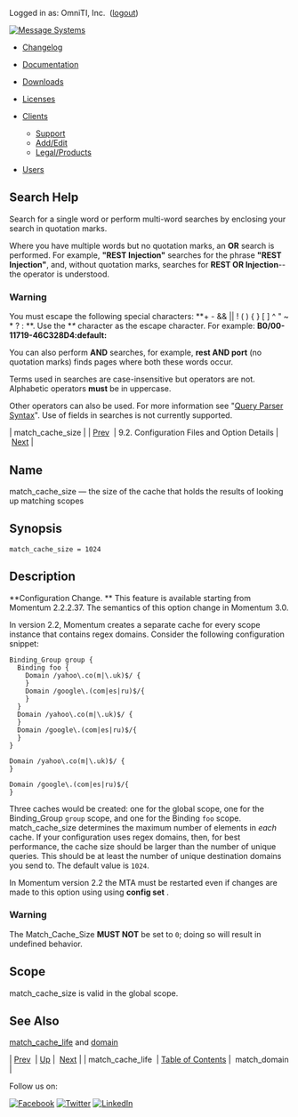 Logged in as: OmniTI, Inc.  ([logout](https://support.messagesystems.com/logout.php))

[![Message Systems](https://support.messagesystems.com/images/ms-white205.png)](https://support.messagesystems.com/start.php) 

*   [Changelog](https://support.messagesystems.com/start.php?show=changelog)
*   [Documentation](https://support.messagesystems.com/docs/)
*   [Downloads](https://support.messagesystems.com/start.php)

*   [Licenses](https://support.messagesystems.com/license_summary.php)
*   <a href="">Clients</a>
    *   [Support](https://support.messagesystems.com/cs.php)
    *   [Add/Edit](https://support.messagesystems.com/edit_client.php)
    *   [Legal/Products](https://support.messagesystems.com/edit_products.php)
*   [Users](https://support.messagesystems.com/edit_customer.php)

## Search Help

Search for a single word or perform multi-word searches by enclosing your search in quotation marks.

Where you have multiple words but no quotation marks, an **OR** search is performed. For example, **"REST Injection"** searches for the phrase **"REST Injection"**, and, without quotation marks, searches for **REST OR Injection**--the operator is understood.

### Warning

You must escape the following special characters: **+ - && || ! ( ) { } [ ] ^ " ~ * ? : \**. Use the **\** character as the escape character. For example: **B0/00-11719-46C328D4\:default\:**

You can also perform **AND** searches, for example, **rest AND port** (no quotation marks) finds pages where both these words occur.

Terms used in searches are case-insensitive but operators are not. Alphabetic operators **must** be in uppercase.

Other operators can also be used. For more information see "[Query Parser Syntax](https://lucene.apache.org/core/old_versioned_docs/versions/3_0_0/queryparsersyntax.html)". Use of fields in searches is not currently supported.

| match_cache_size |
| [Prev](conf.ref.match_cache_life.php)  | 9.2. Configuration Files and Option Details |  [Next](conf.ref.match_domain.php) |

<a name="conf.ref.match_cache_size"></a>
## Name

match_cache_size — the size of the cache that holds the results of looking up matching scopes

## Synopsis

`match_cache_size = 1024`

<a name="idp5622448"></a>
## Description

**Configuration Change. ** This feature is available starting from Momentum 2.2.2.37\. The semantics of this option change in Momentum 3.0.

In version 2.2, Momentum creates a separate cache for every scope instance that contains regex domains. Consider the following configuration snippet:

```
Binding_Group group {
  Binding foo {
    Domain /yahoo\.co(m|\.uk)$/ {
    }
    Domain /google\.(com|es|ru)$/{
    }
  }
  Domain /yahoo\.co(m|\.uk)$/ {
  }
  Domain /google\.(com|es|ru)$/{
  }
}

Domain /yahoo\.co(m|\.uk)$/ {
}

Domain /google\.(com|es|ru)$/{
}
```

Three caches would be created: one for the global scope, one for the Binding_Group `group` scope, and one for the Binding `foo` scope. match_cache_size determines the maximum number of elements in *each* cache. If your configuration uses regex domains, then, for best performance, the cache size should be larger than the number of unique queries. This should be at least the number of unique destination domains you send to. The default value is `1024`.

In Momentum version 2.2 the MTA must be restarted even if changes are made to this option using using **config set** .

### Warning

The Match_Cache_Size **MUST NOT**     be set to `0`; doing so will result in undefined behavior.

<a name="idp5633552"></a>
## Scope

match_cache_size is valid in the global scope.

<a name="idp5635200"></a>
## See Also

[match_cache_life](conf.ref.match_cache_life.php "match_cache_life") and [domain](conf.ref.domain.php "domain")

| [Prev](conf.ref.match_cache_life.php)  | [Up](conf.ref.files.php) |  [Next](conf.ref.match_domain.php) |
| match_cache_life  | [Table of Contents](index.php) |  match_domain |

Follow us on:

[![Facebook](https://support.messagesystems.com/images/icon-facebook.png)](http://www.facebook.com/messagesystems) [![Twitter](https://support.messagesystems.com/images/icon-twitter.png)](http://twitter.com/#!/MessageSystems) [![LinkedIn](https://support.messagesystems.com/images/icon-linkedin.png)](http://www.linkedin.com/company/message-systems)